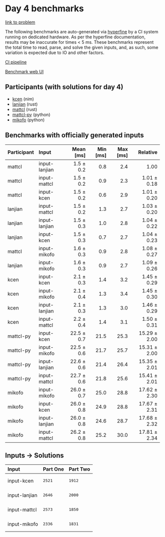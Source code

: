# Day 4 benchmarks

[link to problem](https://adventofcode.com/2024/day/4)

The following benchmarks are auto-generated via
[hyperfine](https://github.com/sharkdp/hyperfine) by a CI system running on
dedicated hardware. As per the hyperfine documentation, results may be
inaccurate for times < 5 ms. These benchmarks represent the total time to read,
parse, and solve the given inputs, and, as such, some variation is expected due
to IO and other factors.

[CI pipeline](http://ci.papercode.net:8080/teams/main/pipelines/aoc2024)

[Benchmark web UI](https://aoc.ancalagon.black)


## Participants (with solutions for day 4)

- [kcen](https://github.com/kcen/aoc2024) (nim)
- [lanjian](https://github.com/lanjian/aoc-2024) (rust)
- [mattcl](https://github.com/mattcl/aoc2024) (rust)
- [mattcl-py](https://github.com/mattcl/aoc2024-py) (python)
- [mikofo](https://github.com/mikofo/aoc2024) (python)


## Benchmarks with officially generated inputs

| Participant | Input | Mean [ms] | Min [ms] | Max [ms] | Relative |
|:---|:---|---:|---:|---:|---:|
| mattcl | input-lanjian | 1.5 ± 0.2 | 0.8 | 2.4 | 1.00 |
| mattcl | input-mattcl | 1.5 ± 0.2 | 0.9 | 2.3 | 1.01 ± 0.18 |
| mattcl | input-kcen | 1.5 ± 0.2 | 0.6 | 2.9 | 1.01 ± 0.20 |
| lanjian | input-mattcl | 1.5 ± 0.2 | 1.3 | 2.7 | 1.03 ± 0.20 |
| lanjian | input-lanjian | 1.5 ± 0.3 | 1.0 | 2.8 | 1.04 ± 0.22 |
| lanjian | input-kcen | 1.5 ± 0.3 | 0.7 | 2.7 | 1.04 ± 0.23 |
| mattcl | input-mikofo | 1.6 ± 0.3 | 0.9 | 2.8 | 1.08 ± 0.27 |
| lanjian | input-mikofo | 1.6 ± 0.3 | 0.9 | 2.7 | 1.09 ± 0.26 |
| kcen | input-kcen | 2.1 ± 0.3 | 1.4 | 3.2 | 1.45 ± 0.29 |
| kcen | input-mikofo | 2.1 ± 0.4 | 1.3 | 3.4 | 1.45 ± 0.30 |
| kcen | input-lanjian | 2.1 ± 0.3 | 1.3 | 3.0 | 1.46 ± 0.29 |
| kcen | input-mattcl | 2.2 ± 0.4 | 1.4 | 3.1 | 1.50 ± 0.31 |
| mattcl-py | input-kcen | 22.5 ± 0.7 | 21.5 | 25.3 | 15.29 ± 2.00 |
| mattcl-py | input-mikofo | 22.5 ± 0.6 | 21.7 | 25.7 | 15.31 ± 2.00 |
| mattcl-py | input-lanjian | 22.6 ± 0.6 | 21.4 | 26.4 | 15.35 ± 2.01 |
| mattcl-py | input-mattcl | 22.7 ± 0.6 | 21.8 | 25.6 | 15.41 ± 2.01 |
| mikofo | input-mikofo | 26.0 ± 0.7 | 25.0 | 28.8 | 17.62 ± 2.30 |
| mikofo | input-kcen | 26.0 ± 0.8 | 24.9 | 28.8 | 17.67 ± 2.31 |
| mikofo | input-lanjian | 26.0 ± 0.8 | 24.6 | 28.7 | 17.68 ± 2.32 |
| mikofo | input-mattcl | 26.2 ± 0.8 | 25.2 | 30.0 | 17.81 ± 2.34 |


## Inputs -> Solutions

| Input | Part One | Part Two |
|:---|:---|:---|
|input-kcen|<pre>2521</pre>|<pre>1912</pre>|
|input-lanjian|<pre>2646</pre>|<pre>2000</pre>|
|input-mattcl|<pre>2573</pre>|<pre>1850</pre>|
|input-mikofo|<pre>2336</pre>|<pre>1831</pre>|